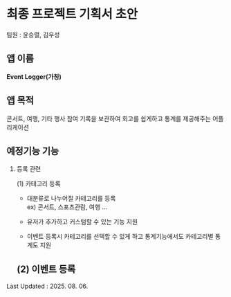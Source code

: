 # 최종 프로젝트 기획서 초안


팀원 : 윤승렬, 김우성

## 앱 이름

**Event Logger(가칭)**

## 앱 목적

콘서트, 여행, 기타 행사 참여 기록을 보관하여 회고를 쉽게하고 통계를 제공해주는 어플리케이션


## 예정기능 기능

1. 등록 관련

    (1) 카테고리 등록
    - 대분류로 나누어질 카테고리를 등록   
    ex) 콘서트, 스포츠관람, 여행 ...

    - 유저가 추가하고 커스텀할 수 있는 기능 지원

    - 이벤트 등록시 카테고리를 선택할 수 있게 하고 통계기능에서도 카테고리별 통계도 지원

    (2) 이벤트 등록
    - 

Last Updated : 2025. 08. 06.